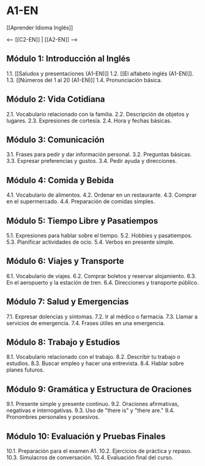 # A1-EN

[[Aprender Idioma Inglés]]

<-- [[C2-EN]] | [[A2-EN]] -->

## Módulo 1: Introducción al Inglés

1.1. [[Saludos y presentaciones (A1-EN)]]
1.2. [[El alfabeto inglés (A1-EN)]].
1.3. [[Números del 1 al 20  (A1-EN)]]
1.4. Pronunciación básica.

## Módulo 2: Vida Cotidiana

2.1. Vocabulario relacionado con la familia.
2.2. Descripción de objetos y lugares.
2.3. Expresiones de cortesía.
2.4. Hora y fechas básicas.

## Módulo 3: Comunicación

3.1. Frases para pedir y dar información personal.
3.2. Preguntas básicas.
3.3. Expresar preferencias y gustos.
3.4. Pedir ayuda y direcciones.

## Módulo 4: Comida y Bebida

4.1. Vocabulario de alimentos.
4.2. Ordenar en un restaurante.
4.3. Comprar en el supermercado.
4.4. Preparación de comidas simples.

## Módulo 5: Tiempo Libre y Pasatiempos

5.1. Expresiones para hablar sobre el tiempo.
5.2. Hobbies y pasatiempos.
5.3. Planificar actividades de ocio.
5.4. Verbos en presente simple.

## Módulo 6: Viajes y Transporte

6.1. Vocabulario de viajes.
6.2. Comprar boletos y reservar alojamiento.
6.3. En el aeropuerto y la estación de tren.
6.4. Direcciones y transporte público.

## Módulo 7: Salud y Emergencias

7.1. Expresar dolencias y síntomas.
7.2. Ir al médico o farmacia.
7.3. Llamar a servicios de emergencia.
7.4. Frases útiles en una emergencia.

## Módulo 8: Trabajo y Estudios

8.1. Vocabulario relacionado con el trabajo.
8.2. Describir tu trabajo o estudios.
8.3. Buscar empleo y hacer una entrevista.
8.4. Hablar sobre planes futuros.

## Módulo 9: Gramática y Estructura de Oraciones

9.1. Presente simple y presente continuo.
9.2. Oraciones afirmativas, negativas e interrogativas.
9.3. Uso de "there is" y "there are."
9.4. Pronombres personales y posesivos.

## Módulo 10: Evaluación y Pruebas Finales

10.1. Preparación para el examen A1.
10.2. Ejercicios de práctica y repaso.
10.3. Simulacros de conversación.
10.4. Evaluación final del curso.

